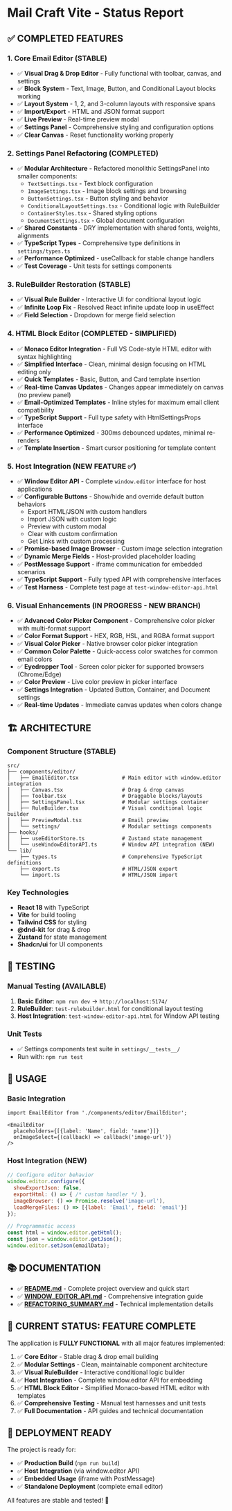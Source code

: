 # Mail Craft Vite - Status Report

## ✅ COMPLETED FEATURES

### 1. Core Email Editor (STABLE)
- ✅ **Visual Drag & Drop Editor** - Fully functional with toolbar, canvas, and settings
- ✅ **Block System** - Text, Image, Button, and Conditional Layout blocks working
- ✅ **Layout System** - 1, 2, and 3-column layouts with responsive spans
- ✅ **Import/Export** - HTML and JSON format support
- ✅ **Live Preview** - Real-time preview modal
- ✅ **Settings Panel** - Comprehensive styling and configuration options
- ✅ **Clear Canvas** - Reset functionality working properly

### 2. Settings Panel Refactoring (COMPLETED)
- ✅ **Modular Architecture** - Refactored monolithic SettingsPanel into smaller components:
  - `TextSettings.tsx` - Text block configuration
  - `ImageSettings.tsx` - Image block settings and browsing
  - `ButtonSettings.tsx` - Button styling and behavior
  - `ConditionalLayoutSettings.tsx` - Conditional logic with RuleBuilder
  - `ContainerStyles.tsx` - Shared styling options
  - `DocumentSettings.tsx` - Global document configuration
- ✅ **Shared Constants** - DRY implementation with shared fonts, weights, alignments
- ✅ **TypeScript Types** - Comprehensive type definitions in `settings/types.ts`
- ✅ **Performance Optimized** - useCallback for stable change handlers
- ✅ **Test Coverage** - Unit tests for settings components

### 3. RuleBuilder Restoration (STABLE)
- ✅ **Visual Rule Builder** - Interactive UI for conditional layout logic
- ✅ **Infinite Loop Fix** - Resolved React infinite update loop in useEffect
- ✅ **Field Selection** - Dropdown for merge field selection

### 4. HTML Block Editor (COMPLETED - SIMPLIFIED)
- ✅ **Monaco Editor Integration** - Full VS Code-style HTML editor with syntax highlighting
- ✅ **Simplified Interface** - Clean, minimal design focusing on HTML editing only
- ✅ **Quick Templates** - Basic, Button, and Card template insertion
- ✅ **Real-time Canvas Updates** - Changes appear immediately on canvas (no preview panel)
- ✅ **Email-Optimized Templates** - Inline styles for maximum email client compatibility
- ✅ **TypeScript Support** - Full type safety with HtmlSettingsProps interface
- ✅ **Performance Optimized** - 300ms debounced updates, minimal re-renders
- ✅ **Template Insertion** - Smart cursor positioning for template content

### 5. Host Integration (NEW FEATURE ✅)
- ✅ **Window Editor API** - Complete `window.editor` interface for host applications
- ✅ **Configurable Buttons** - Show/hide and override default button behaviors
  - Export HTML/JSON with custom handlers
  - Import JSON with custom logic
  - Preview with custom modal
  - Clear with custom confirmation
  - Get Links with custom processing
- ✅ **Promise-based Image Browser** - Custom image selection integration
- ✅ **Dynamic Merge Fields** - Host-provided placeholder loading
- ✅ **PostMessage Support** - iframe communication for embedded scenarios
- ✅ **TypeScript Support** - Fully typed API with comprehensive interfaces
- ✅ **Test Harness** - Complete test page at `test-window-editor-api.html`

### 6. Visual Enhancements (IN PROGRESS - NEW BRANCH)
- ✅ **Advanced Color Picker Component** - Comprehensive color picker with multi-format support
- ✅ **Color Format Support** - HEX, RGB, HSL, and RGBA format support
- ✅ **Visual Color Picker** - Native browser color picker integration
- ✅ **Common Color Palette** - Quick-access color swatches for common email colors
- ✅ **Eyedropper Tool** - Screen color picker for supported browsers (Chrome/Edge)
- ✅ **Color Preview** - Live color preview in picker interface
- ✅ **Settings Integration** - Updated Button, Container, and Document settings
- ✅ **Real-time Updates** - Immediate canvas updates when colors change

## 🏗️ ARCHITECTURE

### Component Structure (STABLE)
```
src/
├── components/editor/
│   ├── EmailEditor.tsx              # Main editor with window.editor integration
│   ├── Canvas.tsx                   # Drag & drop canvas
│   ├── Toolbar.tsx                  # Draggable blocks/layouts  
│   ├── SettingsPanel.tsx            # Modular settings container
│   ├── RuleBuilder.tsx              # Visual conditional logic builder
│   ├── PreviewModal.tsx             # Email preview
│   └── settings/                    # Modular settings components
├── hooks/
│   ├── useEditorStore.ts            # Zustand state management
│   └── useWindowEditorAPI.ts        # Window API integration (NEW)
└── lib/
    ├── types.ts                     # Comprehensive TypeScript definitions
    ├── export.ts                    # HTML/JSON export
    └── import.ts                    # HTML/JSON import
```

### Key Technologies
- **React 18** with TypeScript
- **Vite** for build tooling  
- **Tailwind CSS** for styling
- **@dnd-kit** for drag & drop
- **Zustand** for state management
- **Shadcn/ui** for UI components

## 🧪 TESTING

### Manual Testing (AVAILABLE)
1. **Basic Editor**: `npm run dev` → `http://localhost:5174/`
2. **RuleBuilder**: `test-rulebuilder.html` for conditional layout testing
3. **Host Integration**: `test-window-editor-api.html` for Window API testing

### Unit Tests
- ✅ Settings components test suite in `settings/__tests__/`
- Run with: `npm run test`

## 🚀 USAGE

### Basic Integration
```tsx
import EmailEditor from './components/editor/EmailEditor';

<EmailEditor
  placeholders={[{label: 'Name', field: 'name'}]}
  onImageSelect={(callback) => callback('image-url')}
/>
```

### Host Integration (NEW)
```javascript
// Configure editor behavior
window.editor.configure({
  showExportJson: false,
  exportHtml: () => { /* custom handler */ },
  imageBrowser: () => Promise.resolve('image-url'),
  loadMergeFiles: () => [{label: 'Email', field: 'email'}]
});

// Programmatic access
const html = window.editor.getHtml();
const json = window.editor.getJson();
window.editor.setJson(emailData);
```

## 📚 DOCUMENTATION

- ✅ **[README.md](./README.md)** - Complete project overview and quick start
- ✅ **[WINDOW_EDITOR_API.md](./WINDOW_EDITOR_API.md)** - Comprehensive integration guide
- ✅ **[REFACTORING_SUMMARY.md](./REFACTORING_SUMMARY.md)** - Technical implementation details

## 🎯 CURRENT STATUS: FEATURE COMPLETE

The application is **FULLY FUNCTIONAL** with all major features implemented:

1. ✅ **Core Editor** - Stable drag & drop email building
2. ✅ **Modular Settings** - Clean, maintainable component architecture  
3. ✅ **Visual RuleBuilder** - Interactive conditional logic builder
4. ✅ **Host Integration** - Complete window.editor API for embedding
5. ✅ **HTML Block Editor** - Simplified Monaco-based HTML editor with templates
6. ✅ **Comprehensive Testing** - Manual test harnesses and unit tests
7. ✅ **Full Documentation** - API guides and technical documentation

## 🚀 DEPLOYMENT READY

The project is ready for:
- ✅ **Production Build** (`npm run build`)
- ✅ **Host Integration** (via window.editor API)
- ✅ **Embedded Usage** (iframe with PostMessage)
- ✅ **Standalone Deployment** (complete email editor)

All features are stable and tested! 🎉
